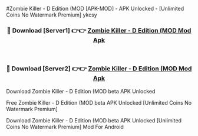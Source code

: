 #Zombie Killer - D Edition (MOD [APK-MOD] - APK Unlocked - [Unlimited Coins No Watermark Premium] ykcsy



<div align="center">

<h3>🔴 Download [Server1] 👉👉 <a href="https://momento.my/?title=Zombie_Killer_-_D_Edition_(MOD">Zombie Killer - D Edition (MOD Mod Apk</a></h3><br>

<h3>🔴 Download [Server2] 👉👉 <a href="https://momento.my/?title=Zombie_Killer_-_D_Edition_(MOD">Zombie Killer - D Edition (MOD Mod Apk</a></h3>
</div>



Download Zombie Killer - D Edition (MOD beta APK Unlocked

Free Zombie Killer - D Edition (MOD beta APK Unlocked [Unlimited Coins No Watermark Premium]

Download Zombie Killer - D Edition (MOD beta APK Unlocked [Unlimited Coins No Watermark Premium] Mod For Android
